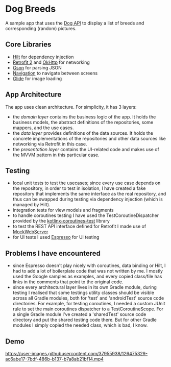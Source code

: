 # Dog Breeds

A sample app that uses the [Dog API](https://dog.ceo/dog-api/documentation/) to display a list of breeds and corresponding (random) pictures.

## Core Libraries
*   [Hilt](https://dagger.dev/hilt/) for dependency injection
*   [Retrofit 2](https://github.com/square/retrofit) and [OkHttp](https://github.com/square/okhttp) for networking
*   [Gson](https://github.com/google/gson) for parsing JSON
*   [Navigation](https://developer.android.com/jetpack/compose/navigation) to navigate between screens
*   [Glide](https://github.com/bumptech/glide) for image loading

## App Architecture
The app uses clean architecture. For simplicity, it has 3 layers:
* the _domain layer_ contains the business logic of the app. It holds the business models, the abstract definitions of the repositories, some mappers, and the use cases.
* the _data layer_ provides definitions of the data sources. It holds the concrete implementations of the repositories and other data sources like networking via Retrofit in this case. 
* the _presentation layer_ contains the UI-related code and makes use of the MVVM pattern in this particular case.

## Testing
* local unit tests to test the usecases; since every use case depends on the repository, in order to test in isolation, I  have created a fake repository that implements the same interface as the real repository, and thus can be swapped during testing via dependency injection (which is managed by Hilt). 
* integration tests for view models and fragments
* to handle coroutines testing I have used the TestCoroutineDispatcher provided by the [kotlinx-coroutines-test](https://kotlin.github.io/kotlinx.coroutines/kotlinx-coroutines-test/index.html) library
* to test the REST API interface defined for Retrofit I made use of [MockWebServer](https://github.com/square/okhttp/tree/master/mockwebserver)
* for UI tests I used [Espresso](https://developer.android.com/training/testing/espresso) for UI testing

## Problems I have encountered
* since Espresso doesn't play nicely with coroutines, data binding or Hilt, I had to add a lot of boilerplate code that was not written by me. I mostly used the Google samples as examples, and every copied class/file has links in the comments that point to the original code.
* since every architectural layer lives in its own Gradle module, during testing I realised that some testings utility classes should be visible across all Gradle modules, both for 'test' and 'androidTest' source code directories. For example, for testing coroutines, I needed a custom JUnit rule to set the main coroutines dispatcher to a TestCoroutineScope. For a single Gradle module I've created a 'sharedTest' source code directory and put the shared testing code there. But for other Gradle modules I simply copied the needed class, which is bad, I know.

## Demo

https://user-images.githubusercontent.com/37955938/126475329-ac6abe17-7bdf-486b-b137-b7a8ab21bf14.mp4




